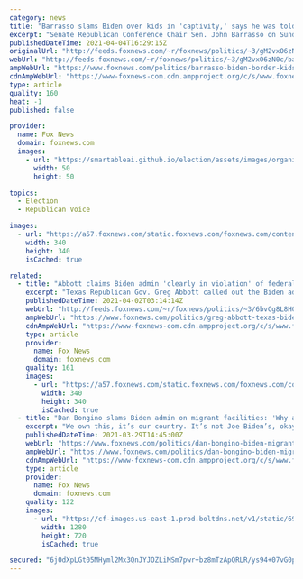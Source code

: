 ```yaml
---
category: news
title: "Barrasso slams Biden over kids in 'captivity,' says he was told to delete photos of border facilities"
excerpt: "Senate Republican Conference Chair Sen. John Barrasso on Sunday slammed the Biden administration over minors in \"captivity\" at the border being packed \"in like sardines\" as Republicans continue to hammer the president over what they say is a border crisis."
publishedDateTime: 2021-04-04T16:29:15Z
originalUrl: "http://feeds.foxnews.com/~r/foxnews/politics/~3/gM2vxO6zN0c/barrasso-biden-border-kids-in-captivity-delete-photos"
webUrl: "http://feeds.foxnews.com/~r/foxnews/politics/~3/gM2vxO6zN0c/barrasso-biden-border-kids-in-captivity-delete-photos"
ampWebUrl: "https://www.foxnews.com/politics/barrasso-biden-border-kids-in-captivity-delete-photos.amp"
cdnAmpWebUrl: "https://www-foxnews-com.cdn.ampproject.org/c/s/www.foxnews.com/politics/barrasso-biden-border-kids-in-captivity-delete-photos.amp"
type: article
quality: 160
heat: -1
published: false

provider:
  name: Fox News
  domain: foxnews.com
  images:
    - url: "https://smartableai.github.io/election/assets/images/organizations/foxnews.com-50x50.jpg"
      width: 50
      height: 50

topics:
  - Election
  - Republican Voice

images:
  - url: "https://a57.foxnews.com/static.foxnews.com/foxnews.com/content/uploads/2020/01/340/340/Screen-Shot-2020-01-15-at-11.36.03-AM.png?ve=1&tl=1"
    width: 340
    height: 340
    isCached: true

related:
  - title: "Abbott claims Biden admin 'clearly in violation' of federal law by overcrowding migrant facilities"
    excerpt: "Texas Republican Gov. Greg Abbott called out the Biden administration on \"Hannity\" Thursday over what Abbott described as \"outrageous\" conditions in migrant holding facilities near the southern border."
    publishedDateTime: 2021-04-02T03:14:14Z
    webUrl: "http://feeds.foxnews.com/~r/foxnews/politics/~3/6bvCg8L8H04/greg-abbott-texas-biden-violating-federal-law-migrant-shelters"
    ampWebUrl: "https://www.foxnews.com/politics/greg-abbott-texas-biden-violating-federal-law-migrant-shelters.amp"
    cdnAmpWebUrl: "https://www-foxnews-com.cdn.ampproject.org/c/s/www.foxnews.com/politics/greg-abbott-texas-biden-violating-federal-law-migrant-shelters.amp"
    type: article
    provider:
      name: Fox News
      domain: foxnews.com
    quality: 161
    images:
      - url: "https://a57.foxnews.com/static.foxnews.com/foxnews.com/content/uploads/2018/09/340/340/fox-news.jpg?ve=1&tl=1"
        width: 340
        height: 340
        isCached: true
  - title: "Dan Bongino slams Biden admin on migrant facilities: 'Why are you treating people like animals?'"
    excerpt: "We own this, it’s our country. It’s not Joe Biden’s, okay? It’s ours. Are we not entitled to see this? And think of the nonsense from that press person or whoever she was. She’s a government employee, which is scary. Your tax dollars are paying ..."
    publishedDateTime: 2021-03-29T14:45:00Z
    webUrl: "https://www.foxnews.com/politics/dan-bongino-biden-migrant-facilities-animals-border-immigration"
    ampWebUrl: "https://www.foxnews.com/politics/dan-bongino-biden-migrant-facilities-animals-border-immigration.amp"
    cdnAmpWebUrl: "https://www-foxnews-com.cdn.ampproject.org/c/s/www.foxnews.com/politics/dan-bongino-biden-migrant-facilities-animals-border-immigration.amp"
    type: article
    provider:
      name: Fox News
      domain: foxnews.com
    quality: 122
    images:
      - url: "https://cf-images.us-east-1.prod.boltdns.net/v1/static/694940094001/2d7ea957-13c3-4ecf-8e06-25e17ea64b56/f3dbbcb2-2930-4460-8550-a6f727e9c4d8/1280x720/match/image.jpg"
        width: 1280
        height: 720
        isCached: true

secured: "6j0dXpLGt05MHyml2Mx3QnJYJOZLiMSm7pwr+bz8mTzApQRLR/ys94+07vG0pQ+W/XDj5vKOzJTL/WoHYWUxdl1vXsmo+EC1rbidXqxuKW2+5QgNcNRUe7se/w7TSXllOi9QRupNNUZq67rqTZRI51z4DjhOj7xHIWk5ry0TPglqjGuuaQBWmWPy+BWXZmy7JsKMUPKMNXvk7sOW5aRfNhDpGu/yh1VI896URuZ+rutiQVi+AvxcwfhCWlE0MxQVLplmztbhwkVTmSmjV5OInFYj3qcEy1q1DEk09cZABj+PgLRlb7Gi2u7PphFmnjY8JfMrqyFX8gKijXvTFOoSN6keJQ4pWzOMvqvVtYqos0E=;ahuknOZHW9wzjiy+oobvjQ=="
---
```


